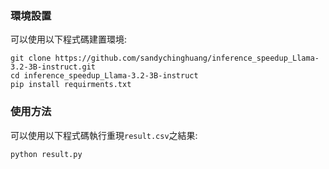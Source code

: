 ### 環境設置
可以使用以下程式碼建置環境:
```
git clone https://github.com/sandychinghuang/inference_speedup_Llama-3.2-3B-instruct.git
cd inference_speedup_Llama-3.2-3B-instruct
pip install requirments.txt
```

### 使用方法
可以使用以下程式碼執行重現`result.csv`之結果:
```
python result.py
```